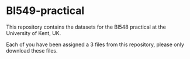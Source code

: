 # BI549-practical

This repository contains the datasets for the BI548 practical at the University of Kent, UK.

Each of you have been assigned a 3 files from this repository, please only download these files.
